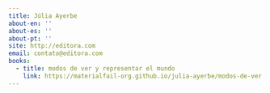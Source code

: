 ```yaml
---
title: Júlia Ayerbe
about-en: ''
about-es: ''
about-pt: ''
site: http://editora.com
email: contato@editora.com
books:
  - title: modos de ver y representar el mundo
    link: https://materialfail-org.github.io/julia-ayerbe/modos-de-ver.pdf
---
```

